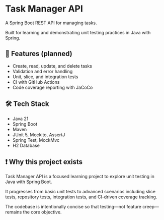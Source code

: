 # Task Manager API
A Spring Boot REST API for managing tasks.

Built for learning and demonstrating unit testing practices in Java with Spring.

## 🧩 Features (planned)
- Create, read, update, and delete tasks
- Validation and error handling
- Unit, slice, and integration tests
- CI with GitHub Actions
- Code coverage reporting with JaCoCo

## 🛠️ Tech Stack
- Java 21
- Spring Boot
- Maven
- JUnit 5, Mockito, AssertJ
- Spring Test, MockMvc
- H2 Database

## ❗ Why this project exists
Task Manager API is a focused learning project to explore unit testing in Java with Spring Boot.

It progresses from basic unit tests to advanced scenarios including slice tests, repository tests, integration tests, and CI-driven coverage tracking.

The codebase is intentionally concise so that testing—not feature creep—remains the core objective.

<!-- ## 🏁 Getting Started

### Prerequisites
- Java 21
- Maven 3.9
- Git

### Setup
```bash
git clone https://github.com/Veronfc/task-manager-api.git

cd task-manager-api

mvn clean install
```

### Run Tests
```bash
mvn test
```

### Run Application
```bash
mvn spring-boot:run
``` -->